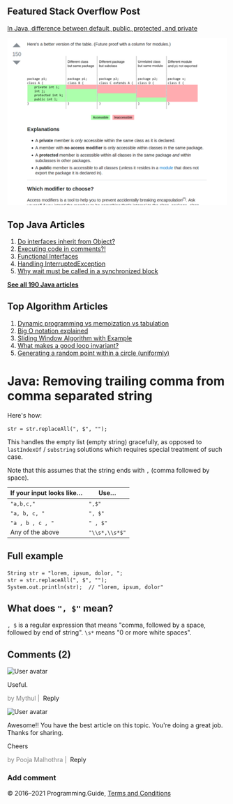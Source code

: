 <span class="underline"></span>

<span class="underline"></span>

Featured Stack Overflow Post
----------------------------

[In Java, difference between default, public, protected, and private](https://stackoverflow.com/a/33627846/276052)  
  
[<img src="../images/so-featured-33627846.png" alt="StackOverflow screenshot thumbnail" class="screenshot" />](https://stackoverflow.com/a/33627846/276052)

<span class="underline"></span>

Top Java Articles
-----------------

1.  [Do interfaces inherit from Object?](do-interfaces-inherit-from-object.html)
2.  [Executing code in comments?!](executing-code-in-comments.html)
3.  [Functional Interfaces](functional-interfaces.html)
4.  [Handling InterruptedException](handling-interrupted-exceptions.html)
5.  [Why wait must be called in a synchronized block](why-wait-must-be-in-synchronized.html)

[**See all 190 Java articles**](index.html)

Top Algorithm Articles
----------------------

1.  [Dynamic programming vs memoization vs tabulation](../dynamic-programming-vs-memoization-vs-tabulation.html)
2.  [Big O notation explained](../big-o-notation-explained.html)
3.  [Sliding Window Algorithm with Example](../sliding-window-example.html)
4.  [What makes a good loop invariant?](../what-makes-a-good-loop-invariant.html)
5.  [Generating a random point within a circle (uniformly)](../random-point-within-circle.html)

Java: Removing trailing comma from comma separated string
=========================================================

Here's how:

    str = str.replaceAll(", $", "");

This handles the empty list (empty string) gracefully, as opposed to `lastIndexOf` / `substring` solutions which requires special treatment of such case.

Note that this assumes that the string ends with `,` (comma followed by space).

<table><thead><tr class="header"><th>If your input looks like…</th><th>Use…</th></tr></thead><tbody><tr class="odd"><td><code>"a,b,c,"</code></td><td><code>",$"</code></td></tr><tr class="even"><td><code>"a, b, c, "</code></td><td><code>", $"</code></td></tr><tr class="odd"><td><code>"a , b , c , "</code></td><td><code>" , $"</code></td></tr><tr class="even"><td>Any of the above</td><td><code>"\\s*,\\s*$"</code></td></tr></tbody></table>

Full example
------------

    String str = "lorem, ipsum, dolor, ";
    str = str.replaceAll(", $", "");
    System.out.println(str);  // "lorem, ipsum, dolor"

What does `", $"` mean?
-----------------------

`, $` is a regular expression that means "comma, followed by a space, followed by end of string". `\s*` means "0 or more white spaces".

Comments (2)
------------

![User avatar](https://www.gravatar.com/avatar/d41d8cd98f00b204e9800998ecf8427e?d=mp)

Useful.

<span style="color: grey">by Mythul | </span> <span class="reply-button">Reply</span>

![User avatar](https://www.gravatar.com/avatar/cfab4cafe2ffbaf08071b3e08139f35d?d=mp)

Awesome!! You have the best article on this topic. You're doing a great job. Thanks for sharing.

Cheers

<span style="color: grey">by Pooja Malhothra | </span> <span class="reply-button">Reply</span>

### Add comment

© 2016–2021 Programming.Guide, [Terms and Conditions](../terms-and-conditions.html)

